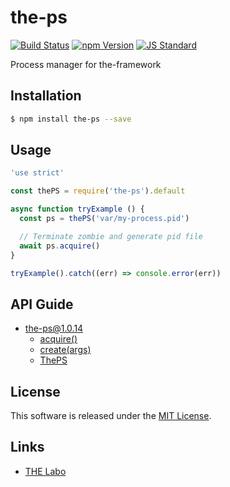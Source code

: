 the-ps
==========

<!---
This file is generated by the-tmpl. Do not update manually.
--->

<!-- Badge Start -->
<a name="badges"></a>

[![Build Status][bd_travis_shield_url]][bd_travis_url]
[![npm Version][bd_npm_shield_url]][bd_npm_url]
[![JS Standard][bd_standard_shield_url]][bd_standard_url]

[bd_repo_url]: https://github.com/the-labo/the-ps
[bd_travis_url]: http://travis-ci.org/the-labo/the-ps
[bd_travis_shield_url]: http://img.shields.io/travis/the-labo/the-ps.svg?style=flat
[bd_travis_com_url]: http://travis-ci.com/the-labo/the-ps
[bd_travis_com_shield_url]: https://api.travis-ci.com/the-labo/the-ps.svg?token=
[bd_license_url]: https://github.com/the-labo/the-ps/blob/master/LICENSE
[bd_npm_url]: http://www.npmjs.org/package/the-ps
[bd_npm_shield_url]: http://img.shields.io/npm/v/the-ps.svg?style=flat
[bd_standard_url]: http://standardjs.com/
[bd_standard_shield_url]: https://img.shields.io/badge/code%20style-standard-brightgreen.svg

<!-- Badge End -->


<!-- Description Start -->
<a name="description"></a>

Process manager for the-framework

<!-- Description End -->


<!-- Overview Start -->
<a name="overview"></a>



<!-- Overview End -->


<!-- Sections Start -->
<a name="sections"></a>

<!-- Section from "doc/guides/01.Installation.md.hbs" Start -->

<a name="section-doc-guides-01-installation-md"></a>

Installation
-----

```bash
$ npm install the-ps --save
```


<!-- Section from "doc/guides/01.Installation.md.hbs" End -->

<!-- Section from "doc/guides/02.Usage.md.hbs" Start -->

<a name="section-doc-guides-02-usage-md"></a>

Usage
---------

```javascript
'use strict'

const thePS = require('the-ps').default

async function tryExample () {
  const ps = thePS('var/my-process.pid')

  // Terminate zombie and generate pid file
  await ps.acquire()
}

tryExample().catch((err) => console.error(err))

```


<!-- Section from "doc/guides/02.Usage.md.hbs" End -->

<!-- Section from "doc/guides/10.API Guide.md.hbs" Start -->

<a name="section-doc-guides-10-a-p-i-guide-md"></a>

API Guide
-----

+ [the-ps@1.0.14](./doc/api/api.md)
  + [acquire()](./doc/api/api.md#the-ps-function-acquire)
  + [create(args)](./doc/api/api.md#the-ps-function-create)
  + [ThePS](./doc/api/api.md#the-p-s-class)


<!-- Section from "doc/guides/10.API Guide.md.hbs" End -->


<!-- Sections Start -->


<!-- LICENSE Start -->
<a name="license"></a>

License
-------
This software is released under the [MIT License](https://github.com/the-labo/the-ps/blob/master/LICENSE).

<!-- LICENSE End -->


<!-- Links Start -->
<a name="links"></a>

Links
------

+ [THE Labo][t_h_e_labo_url]

[t_h_e_labo_url]: https://github.com/the-labo

<!-- Links End -->
